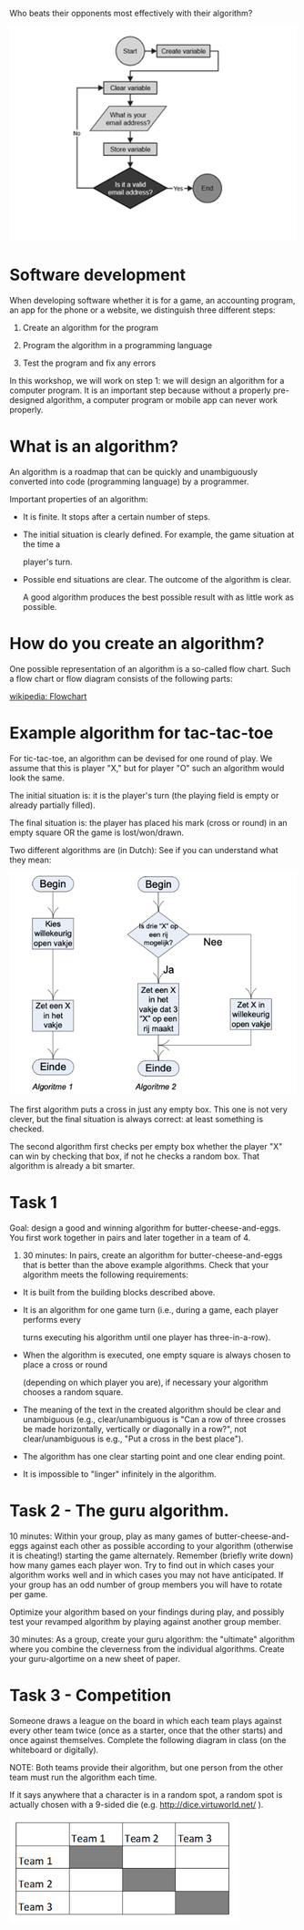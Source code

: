 



Who beats their opponents most effectively with their algorithm?

![](figures/example.flow.chart.png)



# Software development

When developing software whether it is for a game, an accounting program, an app for the phone or a website, we distinguish three different steps:

1. Create an algorithm for the program
    
2. Program the algorithm in a programming language
    
3. Test the program and fix any errors
    

In this workshop, we will work on step 1: we will design an algorithm for a computer program. It is an important step because without a properly pre-designed algorithm, a computer program or mobile app can never work properly.

# What is an algorithm?


An algorithm is a roadmap that can be quickly and unambiguously converted into code (programming language) by a programmer.

Important properties of an algorithm:

- It is finite. It stops after a certain number of steps.
    
- The initial situation is clearly defined. For example, the game situation at the time a
    
    player's turn.
    
- Possible end situations are clear. The outcome of the algorithm is clear.
    
    A good algorithm produces the best possible result with as little work as possible.



# How do you create an algorithm?

One possible representation of an algorithm is a so-called flow chart. Such a flow chart or flow diagram consists of the following parts:

[wikipedia: Flowchart](https://en.wikipedia.org/wiki/Flowchart)


# Example algorithm for tac-tac-toe


For tic-tac-toe, an algorithm can be devised for one round of play. We assume that this is player "X," but for player "O" such an algorithm would look the same.

The initial situation is: it is the player's turn (the playing field is empty or already partially filled).

The final situation is: the player has placed his mark (cross or round) in an empty square OR the game is lost/won/drawn.


Two different algorithms are (in Dutch): 
See if you can understand what they mean: 

![](figures/example.flows.tic.tac.toe.png)


The first algorithm puts a cross in just any empty box. This one is not very clever, but the final situation is always correct: at least something is checked.

The second algorithm first checks per empty box whether the player "X" can win by checking that box, if not he checks a random box. That algorithm is already a bit smarter.

# Task 1

Goal: design a good and winning algorithm for butter-cheese-and-eggs. You first work together in pairs and later together in a team of 4.

1) 30 minutes: In pairs, create an algorithm for butter-cheese-and-eggs that is better than the above example algorithms. Check that your algorithm meets the following requirements:

- It is built from the building blocks described above.
    
- It is an algorithm for one game turn (i.e., during a game, each player performs every
    
    turns executing his algorithm until one player has three-in-a-row).
    
- When the algorithm is executed, one empty square is always chosen to place a cross or round
    
    (depending on which player you are), if necessary your algorithm chooses a random square.

- The meaning of the text in the created algorithm should be clear and unambiguous (e.g., clear/unambiguous is "Can a row of three crosses be made horizontally, vertically or diagonally in a row?", not clear/unambiguous is e.g., "Put a cross in the best place").
    
- The algorithm has one clear starting point and one clear ending point.
    
- It is impossible to "linger" infinitely in the algorithm.


# Task 2 - The guru algorithm.


10 minutes: Within your group, play as many games of butter-cheese-and-eggs against each other as possible according to your algorithm (otherwise it is cheating!) starting the game alternately. Remember (briefly write down) how many games each player won. Try to find out in which cases your algorithm works well and in which cases you may not have anticipated. If your group has an odd number of group members you will have to rotate per game.
    
Optimize your algorithm based on your findings during play, and possibly test your revamped algorithm by playing against another group member.
    
30 minutes: As a group, create your guru algorithm: the "ultimate" algorithm where you combine the cleverness from the individual algorithms. Create your guru-algortime on a new sheet of paper.


# Task 3 - Competition
    
Someone draws a league on the board in which each team plays against every other team twice (once as a starter, once that the other starts) and once against themselves. Complete the following diagram in class (on the whiteboard or digitally).
    
 NOTE: Both teams provide their algorithm, but one person from the other team must run the algorithm each time.
    
 If it says anywhere that a character is in a random spot, a random spot is actually chosen with a 9-sided die (e.g. http://dice.virtuworld.net/ ).



![figures/team.schedule.png](figures/team.schedule.png)



